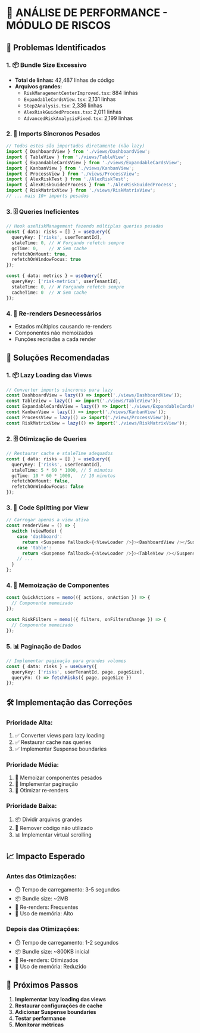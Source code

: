 # 🐌 ANÁLISE DE PERFORMANCE - MÓDULO DE RISCOS

## 🎯 **Problemas Identificados**

### **1. 📦 Bundle Size Excessivo**
- **Total de linhas:** 42,487 linhas de código
- **Arquivos grandes:**
  - `RiskManagementCenterImproved.tsx`: 884 linhas
  - `ExpandableCardsView.tsx`: 2,131 linhas
  - `Step2Analysis.tsx`: 2,336 linhas
  - `AlexRiskGuidedProcess.tsx`: 2,011 linhas
  - `AdvancedRiskAnalysisFixed.tsx`: 2,199 linhas

### **2. 🔄 Imports Síncronos Pesados**
```typescript
// Todos estes são importados diretamente (não lazy)
import { DashboardView } from './views/DashboardView';
import { TableView } from './views/TableView';
import { ExpandableCardsView } from './views/ExpandableCardsView';
import { KanbanView } from './views/KanbanView';
import { ProcessView } from './views/ProcessView';
import { AlexRiskTest } from './AlexRiskTest';
import { AlexRiskGuidedProcess } from './AlexRiskGuidedProcess';
import { RiskMatrixView } from './views/RiskMatrixView';
// ... mais 10+ imports pesados
```

### **3. 🗄️ Queries Ineficientes**
```typescript
// Hook useRiskManagement fazendo múltiplas queries pesadas
const { data: risks = [] } = useQuery({
  queryKey: ['risks', userTenantId],
  staleTime: 0, // ❌ Forçando refetch sempre
  gcTime: 0,    // ❌ Sem cache
  refetchOnMount: true,
  refetchOnWindowFocus: true
});

const { data: metrics } = useQuery({
  queryKey: ['risk-metrics', userTenantId],
  staleTime: 0, // ❌ Forçando refetch sempre
  cacheTime: 0  // ❌ Sem cache
});
```

### **4. 🔄 Re-renders Desnecessários**
- Estados múltiplos causando re-renders
- Componentes não memoizados
- Funções recriadas a cada render

## 🚀 **Soluções Recomendadas**

### **1. 📦 Lazy Loading das Views**
```typescript
// Converter imports síncronos para lazy
const DashboardView = lazy(() => import('./views/DashboardView'));
const TableView = lazy(() => import('./views/TableView'));
const ExpandableCardsView = lazy(() => import('./views/ExpandableCardsView'));
const KanbanView = lazy(() => import('./views/KanbanView'));
const ProcessView = lazy(() => import('./views/ProcessView'));
const RiskMatrixView = lazy(() => import('./views/RiskMatrixView'));
```

### **2. 🗄️ Otimização de Queries**
```typescript
// Restaurar cache e staleTime adequados
const { data: risks = [] } = useQuery({
  queryKey: ['risks', userTenantId],
  staleTime: 5 * 60 * 1000, // 5 minutos
  gcTime: 10 * 60 * 1000,   // 10 minutos
  refetchOnMount: false,
  refetchOnWindowFocus: false
});
```

### **3. 🎯 Code Splitting por View**
```typescript
// Carregar apenas a view ativa
const renderView = () => {
  switch (viewMode) {
    case 'dashboard':
      return <Suspense fallback={<ViewLoader />}><DashboardView /></Suspense>;
    case 'table':
      return <Suspense fallback={<ViewLoader />}><TableView /></Suspense>;
    // ...
  }
};
```

### **4. 🔄 Memoização de Componentes**
```typescript
const QuickActions = memo(({ actions, onAction }) => {
  // Componente memoizado
});

const RiskFilters = memo(({ filters, onFiltersChange }) => {
  // Componente memoizado
});
```

### **5. 📊 Paginação de Dados**
```typescript
// Implementar paginação para grandes volumes
const { data: risks } = useQuery({
  queryKey: ['risks', userTenantId, page, pageSize],
  queryFn: () => fetchRisks({ page, pageSize })
});
```

## 🛠️ **Implementação das Correções**

### **Prioridade Alta:**
1. ✅ Converter views para lazy loading
2. ✅ Restaurar cache nas queries
3. ✅ Implementar Suspense boundaries

### **Prioridade Média:**
1. 🔄 Memoizar componentes pesados
2. 🔄 Implementar paginação
3. 🔄 Otimizar re-renders

### **Prioridade Baixa:**
1. 📦 Dividir arquivos grandes
2. 🧹 Remover código não utilizado
3. 📊 Implementar virtual scrolling

## 📈 **Impacto Esperado**

### **Antes das Otimizações:**
- ⏱️ Tempo de carregamento: 3-5 segundos
- 📦 Bundle size: ~2MB
- 🔄 Re-renders: Frequentes
- 💾 Uso de memória: Alto

### **Depois das Otimizações:**
- ⏱️ Tempo de carregamento: 1-2 segundos
- 📦 Bundle size: ~800KB inicial
- 🔄 Re-renders: Otimizados
- 💾 Uso de memória: Reduzido

## 🎯 **Próximos Passos**

1. **Implementar lazy loading das views**
2. **Restaurar configurações de cache**
3. **Adicionar Suspense boundaries**
4. **Testar performance**
5. **Monitorar métricas**